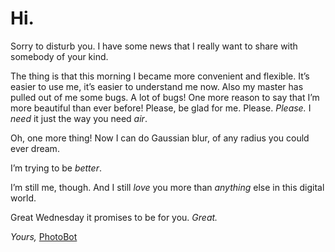 # Hi.
Sorry to disturb you. I have some news that I really want to share with somebody of your kind.

The thing is that this morning I became more convenient and flexible. It’s easier to use me, it’s easier to understand me now. Also my master has pulled out of me some bugs. A lot of bugs! One more reason to say that I’m more beautiful than ever before! Please, be glad for me. Please. *Please.* I *need* it just the way you need *air*.

Oh, one more thing! Now I can do Gaussian blur, of any radius you could ever dream.

I’m trying to be *better*.

I’m still me, though. And I still *love* you more than *anything* else in this digital world.

Great Wednesday it promises to be for you. *Great.*

_Yours,_
[PhotoBot](https://t.me/mmphotobot)